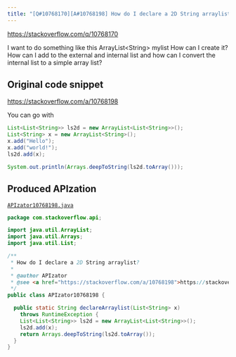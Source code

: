 ```yaml
---
title: "[Q#10768170][A#10768198] How do I declare a 2D String arraylist?"
---
```


https://stackoverflow.com/q/10768170

I want to do something like this ArrayList<String<String>> mylist
How can I create it?
How can I add to the external and internal list
and how can I convert the internal list to a simple array list?



## Original code snippet

https://stackoverflow.com/a/10768198

You can go with

```java
List<List<String>> ls2d = new ArrayList<List<String>>();
List<String> x = new ArrayList<String>();
x.add("Hello");
x.add("world!");
ls2d.add(x);

System.out.println(Arrays.deepToString(ls2d.toArray()));
```

## Produced APIzation

[`APIzator10768198.java`](/data/search/java/APIzator10768198.java)

```java
package com.stackoverflow.api;

import java.util.ArrayList;
import java.util.Arrays;
import java.util.List;

/**
 * How do I declare a 2D String arraylist?
 *
 * @author APIzator
 * @see <a href="https://stackoverflow.com/a/10768198">https://stackoverflow.com/a/10768198</a>
 */
public class APIzator10768198 {

  public static String declareArraylist(List<String> x)
    throws RuntimeException {
    List<List<String>> ls2d = new ArrayList<List<String>>();
    ls2d.add(x);
    return Arrays.deepToString(ls2d.toArray());
  }
}
```